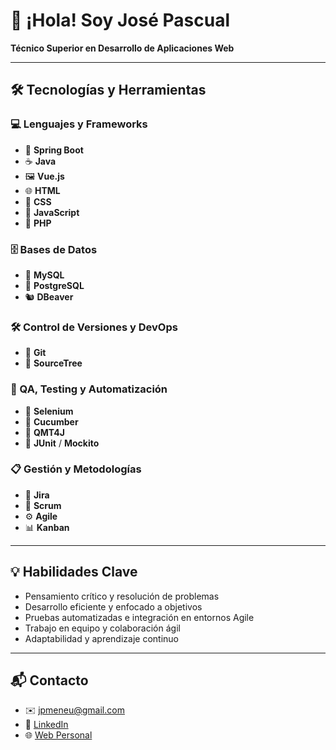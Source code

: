 # 👋 ¡Hola! Soy José Pascual  
**Técnico Superior en Desarrollo de Aplicaciones Web**

---

## 🛠️ Tecnologías y Herramientas

### 💻 Lenguajes y Frameworks
- 🌱 **Spring Boot**  
- ☕ **Java**  
- 🖼️ **Vue.js**  
- 🌐 **HTML**  
- 🎨 **CSS**  
- 📜 **JavaScript**  
- 🐘 **PHP**

### 🗄️ Bases de Datos
- 🐬 **MySQL**  
- 🐘 **PostgreSQL**  
- 🐿️ **DBeaver**

### 🛠️ Control de Versiones y DevOps
- 🧬 **Git**  
- 🌳 **SourceTree**

### 🧪 QA, Testing y Automatización
- 🐞 **Selenium**  
- 🥒 **Cucumber**  
- 🧩 **QMT4J**  
- 🧪 **JUnit** / **Mockito**

### 📋 Gestión y Metodologías
- 📌 **Jira**  
- 🔄 **Scrum**  
- ⚙️ **Agile**  
- 📊 **Kanban**

---

## 💡 Habilidades Clave

- Pensamiento crítico y resolución de problemas  
- Desarrollo eficiente y enfocado a objetivos  
- Pruebas automatizadas e integración en entornos Agile  
- Trabajo en equipo y colaboración ágil  
- Adaptabilidad y aprendizaje continuo  

---

## 📬 Contacto

- ✉️ [jpmeneu@gmail.com](mailto:jpmeneu@gmail.com)  
- 💼 [LinkedIn](https://www.linkedin.com/in/josemeneu)  
- 🌐 [Web Personal](https://josemeneu.com)
